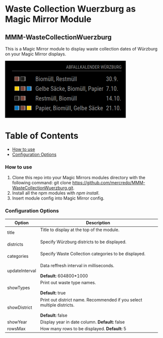 # Waste Collection Wuerzburg as Magic Mirror Module
## MMM-WasteCollectionWuerzburg

This is a Magic Mirror module to display waste collection dates of Würzburg on your Magic Mirror displays.

![Screenshot](mmm-wastecollectionwuerzburg.png)

# Table of Contents
* [How to use](#how-to-use)
* [Configuration Options](#configuration-options)

### How to use
1. Clone this repo into your Magic Mirrors modules directory with the following command: git clone https://github.com/mercredo/MMM-WasteCollectionWuerzburg.git.
2. Install all the npm modules with *npm install*.
3. Insert module config into Magic Mirror config.

### Configuration Options
| Option | Description |
|---|---|
| title | Title to display at the top of the module. <br><br> |
| districts | Specify Würzburg districts to be displayed. <br><br> |
| categories | Specify Waste Collection categories to be displayed. <br><br> |
| updateInterval | Data reffresh interval in milliseconds. <br><br> **Default:** 604800*1000 |
| showTypes | Print out waste type names. <br><br> **Default:** true |
| showDistrict | Print out district name. Recommended if you select multiple districts. <br><br> **Default:** false |
| showYear | Display year in date column. **Default:** false |
| rowsMax | How many rows to be displayed. **Default:** 5